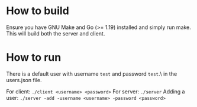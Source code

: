 # How to build
Ensure you have GNU Make and Go (>= 1.19) installed and simply run make. This will build both the server and client.

# How to run
There is a default user with username `test` and password `test`.\ in the users.json file.

For client: `./client <username> <password>`
For server: `./server`
Adding a user: `./server -add -username <username> -password <password>`
